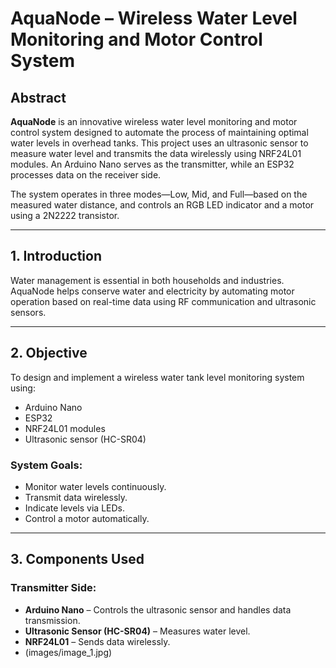 # AquaNode – Wireless Water Level Monitoring and Motor Control System
## Abstract

**AquaNode** is an innovative wireless water level monitoring and motor control system designed to automate the process of maintaining optimal water levels in overhead tanks. This project uses an ultrasonic sensor to measure water level and transmits the data wirelessly using NRF24L01 modules. An Arduino Nano serves as the transmitter, while an ESP32 processes data on the receiver side.

The system operates in three modes—Low, Mid, and Full—based on the measured water distance, and controls an RGB LED indicator and a motor using a 2N2222 transistor.

---

## 1. Introduction

Water management is essential in both households and industries. AquaNode helps conserve water and electricity by automating motor operation based on real-time data using RF communication and ultrasonic sensors.

---

## 2. Objective

To design and implement a wireless water tank level monitoring system using:

- Arduino Nano
- ESP32
- NRF24L01 modules
- Ultrasonic sensor (HC-SR04)

### System Goals:
- Monitor water levels continuously.
- Transmit data wirelessly.
- Indicate levels via LEDs.
- Control a motor automatically.

---

## 3. Components Used

### Transmitter Side:
- **Arduino Nano** – Controls the ultrasonic sensor and handles data transmission.  
- **Ultrasonic Sensor (HC-SR04)** – Measures water level.  
- **NRF24L01** – Sends data wirelessly.
- (images/image_1.jpg) 
